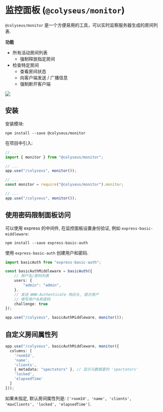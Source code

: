 # 监控面板  (`@colyseus/monitor`)

`@colyseus/monitor` 是一个方便易用的工具，可以实时监察服务器生成的房间列表.

**功能**

- 所有活动房间列表
    - 强制释放指定房间
- 检查特定房间
    - 查看房间状态
    - 向客户端发送 / 广播信息
    - 强制断开客户端

<img src="https://github.com/colyseus/colyseus-monitor/raw/master/media/demo.gif?raw=true" />

## 安装

安装模块:

```
npm install --save @colyseus/monitor
```

在项目中引入:

```typescript fct_label="TypeScript"
// ...
import { monitor } from "@colyseus/monitor";

// ...
app.use("/colyseus", monitor());
```

```javascript fct_label="JavaScript"
// ...
const monitor = require("@colyseus/monitor").monitor;

// ...
app.use("/colyseus", monitor());
```


## 使用密码限制面板访问

可以使用 express 的中间件, 在监控面板设置身份验证, 例如 `express-basic-middleware`:

```
npm install --save express-basic-auth
```

使用 `express-basic-auth` 创建用户和密码.

```typescript
import basicAuth from "express-basic-auth";

const basicAuthMiddleware = basicAuth({
    // 用户名/密码列表
    users: {
        "admin": "admin",
    },
    // 发送 WWW-Authenticate 响应头, 提示用户
    // 填写用户名和密码
    challenge: true
});

app.use("/colyseus", basicAuthMiddleware, monitor());
```

## 自定义房间属性列

```typescript
app.use("/colyseus", basicAuthMiddleware, monitor({
  columns: [
    'roomId',
    'name',
    'clients',
    { metadata: "spectators" }, // 显示元数据里的 'spectators'
    'locked',
    'elapsedTime'
  ]
}));
```

如果未指定, 默认房间属性列是: `['roomId', 'name', 'clients', 'maxClients', 'locked', 'elapsedTime']`.

